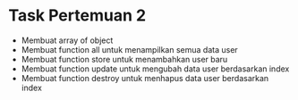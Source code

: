# Task Pertemuan 2
- Membuat array of object
- Membuat function all untuk menampilkan semua data user
- Membuat function store untuk menambahkan user baru
- Membuat function update untuk mengubah data user berdasarkan index
- Membuat function destroy untuk menhapus data user berdasarkan index

